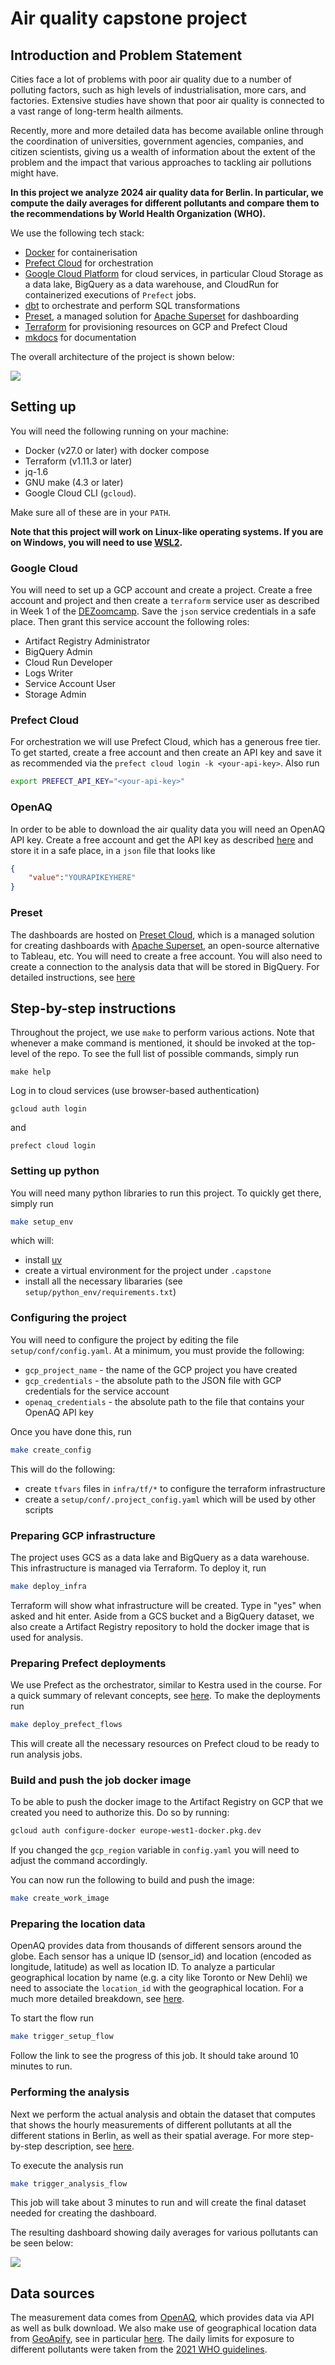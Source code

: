 
# Air quality capstone project

## Introduction and Problem Statement

Cities face a lot of problems with poor air quality due to a number of polluting factors, such as high levels of industrialisation, more cars, and factories. Extensive studies have shown that poor air quality is connected to a vast range of long-term health ailments.

Recently, more and more detailed data has become available online through the coordination of universities, government agencies, companies, and citizen scientists, giving us a wealth of information about the extent of the problem and the impact that various approaches to tackling air pollutions might have.

**In this project we analyze 2024 air quality data for Berlin. In particular, we compute the daily averages for different pollutants and compare them to the recommendations by World Health Organization (WHO).**

We use the following tech stack:

- [Docker](https://www.docker.com/) for containerisation
- [Prefect Cloud](https://www.prefect.io/) for orchestration
- [Google Cloud Platform](https://cloud.google.com/) for cloud services, in particular Cloud Storage as a data lake, BigQuery as a data warehouse, and CloudRun for containerized executions of `Prefect` jobs.
- [dbt](https://www.getdbt.com/) to orchestrate and perform SQL transformations
- [Preset](https://preset.io/), a managed solution for [Apache Superset](https://superset.apache.org/) for dashboarding
- [Terraform](https://www.terraform.io/) for provisioning resources on GCP and Prefect Cloud
- [mkdocs](https://www.mkdocs.org/) for documentation

The overall architecture of the project is shown below:

![](./images/architecture.svg)

## Setting up

You will need the following running on your machine:

- Docker (v27.0 or later) with docker compose
- Terraform (v1.11.3 or later)
- jq-1.6
- GNU make (4.3 or later)
- Google Cloud CLI (`gcloud`).

Make sure all of these are in your `PATH`.

**Note that this project will work on Linux-like operating systems. If you are on Windows, you will need to use [WSL2](https://learn.microsoft.com/en-us/windows/wsl/install).**

### Google Cloud

You will need to set up a GCP account and create a project. Create a free account and project and then create a `terraform` service user as described in Week 1 of the [DEZoomcamp](https://github.com/DataTalksClub/data-engineering-zoomcamp/tree/main/01-docker-terraform#movie_camera-introduction-terraform-concepts-and-overview-a-primer). Save the `json` service credentials in a safe place. Then grant this service account the following roles:

- Artifact Registry Administrator
- BigQuery Admin
- Cloud Run Developer
- Logs Writer
- Service Account User
- Storage Admin

### Prefect Cloud

For orchestration we will use Prefect Cloud, which has a generous free tier. To get started, create a free account and then create an API key and save it as recommended via the `prefect cloud login -k <your-api-key>`. Also run

```bash
export PREFECT_API_KEY="<your-api-key>"
```

### OpenAQ

In order to be able to download the air quality data you will need an OpenAQ API key. Create a free account and get the API key as described [here](https://docs.openaq.org/using-the-api/api-key) and store it in a safe place, in a `json` file that looks like

```json
{
    "value":"YOURAPIKEYHERE"
}
```

### Preset

The dashboards are hosted on [Preset Cloud](https://preset.io/), which is a managed solution for creating dashboards with [Apache Superset](https://superset.apache.org/), an open-source alternative to Tableau, etc. You will need to create a free account. You will also need to create a connection to the analysis data that will be stored in BigQuery. For detailed instructions, see [here](https://docs.preset.io/docs/big-query-database)

## Step-by-step instructions

Throughout the project,  we use `make` to perform various actions. Note that whenever a make command is mentioned, it should be invoked at the top-level of the repo. To see the full list of possible commands, simply run

```
make help
```

Log in to cloud services (use browser-based authentication)

```
gcloud auth login
```

and

```
prefect cloud login
```

### Setting up python

You will need many python libraries to run this project. To quickly get there, simply run

```bash
make setup_env
```

which will:

- install [uv](https://github.com/astral-sh/uv)
- create a virtual environment for the project under `.capstone`
- install all the necessary libararies (see `setup/python_env/requirements.txt`)

### Configuring the project

You will need to configure the project by editing the file `setup/conf/config.yaml`. At a minimum, you must provide the following:

- `gcp_project_name` - the name of the GCP project you have created
- `gcp_credentials` - the absolute path to the JSON file with GCP credentials for the service account
- `openaq_credentials` - the absolute path to the file that contains your OpenAQ API key

Once you have done this, run

```bash
make create_config
```

This will do the following:

- create `tfvars` files in `infra/tf/*` to configure the terraform infrastructure
- create a `setup/conf/.project_config.yaml` which will be used by other scripts

### Preparing GCP infrastructure

The project uses GCS as a data lake and BigQuery as a data warehouse. This infrastructure is managed via Terraform. To deploy it,
run

```bash
make deploy_infra
```

Terraform will show what infrastructure will be created. Type in "yes" when asked and hit enter.
Aside from a GCS bucket and a BigQuery dataset, we also create a Artifact Registry repository to hold the docker image that is used for analysis.

### Preparing Prefect deployments

We use Prefect as the orchestrator, similar to Kestra used in the course. For a quick summary of relevant concepts, see [here](prefect.md).
To make the deployments run

```bash
make deploy_prefect_flows
```

This will create all the necessary resources on Prefect cloud to be ready to run analysis jobs.

### Build and push the job docker image

To be able to push the docker image to the Artifact Registry on GCP that we created you need to authorize this. Do so by running:

```bash
gcloud auth configure-docker europe-west1-docker.pkg.dev
```

If you changed the `gcp_region` variable in `config.yaml` you will need to adjust the command accordingly.

You can now run the following to build and push the image:

```bash
make create_work_image
```

### Preparing the location data

OpenAQ provides data from thousands of different sensors around the globe. Each sensor has a unique ID (sensor_id) and location (encoded as longitude, latitude) as well as location ID. To analyze a particular geographical location by name (e.g. a city like Toronto or New Dehli) we need to associate the `location_id` with the geographical location. For a much more detailed breakdown, see [here](location_data_deployment.md).

To start the flow run

```bash
make trigger_setup_flow
```

Follow the link to see the progress of this job. It should take around 10 minutes to run.

### Performing the analysis

Next we perform the actual analysis and obtain the dataset that computes that shows the hourly measurements of different pollutants at all the different stations in Berlin, as well as their spatial average. For more step-by-step description, see [here](analysis_deployment.md).

To execute the analysis run

```bash
make trigger_analysis_flow
```

This job will take about 3 minutes to run and will create the final dataset needed for creating the dashboard.

The resulting dashboard showing daily averages for various pollutants can be seen below:

![](./images/dashboard.png)

## Data sources

The measurement data comes from [OpenAQ](https://openaq.org/), which provides data via API as well as bulk download. We also make use of geographical location data from [GeoApify](https://www.geoapify.com/), see in particular [here](https://www.geoapify.com/download-all-the-cities-towns-villages/). The daily limits for exposure to different pollutants were taken from the [2021 WHO guidelines](https://www.who.int/news-room/feature-stories/detail/what-are-the-who-air-quality-guidelines).
